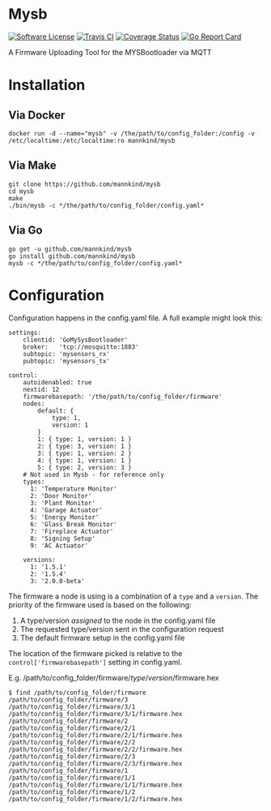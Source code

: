 # Mysb

[![Software
License](https://img.shields.io/badge/License-MIT-orange.svg?style=flat-square)](https://github.com/mannkind/mysb/blob/master/LICENSE.md)
[![Travis CI](https://img.shields.io/travis/mannkind/mysb/master.svg?style=flat-square)](https://travis-ci.org/mannkind/mysb)
[![Coverage Status](https://img.shields.io/codecov/c/github/mannkind/mysb/master.svg)](http://codecov.io/github/mannkind/mysb?branch=master)
[![Go Report Card](https://goreportcard.com/badge/github.com/mannkind/mysb)](https://goreportcard.com/report/github.com/mannkind/mysb)

A Firmware Uploading Tool for the MYSBootloader via MQTT

# Installation

## Via Docker
```
docker run -d --name="mysb" -v /the/path/to/config_folder:/config -v /etc/localtime:/etc/localtime:ro mannkind/mysb
```

## Via Make
```
git clone https://github.com/mannkind/mysb
cd mysb
make
./bin/mysb -c */the/path/to/config_folder/config.yaml*
```

## Via Go
```
go get -u github.com/mannkind/mysb
go install github.com/mannkind/mysb
mysb -c */the/path/to/config_folder/config.yaml*
```

# Configuration

Configuration happens in the config.yaml file. A full example might look this:

```
settings:
    clientid: 'GoMySysBootloader'
    broker:   'tcp://mosquitto:1883'
    subtopic: 'mysensors_rx'
    pubtopic: 'mysensors_tx'

control:
    autoidenabled: true   
    nextid: 12
    firmwarebasepath: '/the/path/to/config_folder/firmware'
    nodes:
        default: {
            type: 1,
            version: 1
        }
        1: { type: 1, version: 1 }
        2: { type: 3, version: 1 }
        3: { type: 1, version: 2 }
        4: { type: 1, version: 1 }
        5: { type: 2, version: 3 }
    # Not used in Mysb - for reference only
    types:
      1: 'Temperature Monitor'
      2: 'Door Monitor'
      3: 'Plant Monitor'
      4: 'Garage Actuator'
      5: 'Energy Monitor'
      6: 'Glass Break Monitor'
      7: 'Fireplace Actuator'
      8: 'Signing Setup'
      9: 'AC Actuator'

    versions:
      1: '1.5.1'
      2: '1.5.4'
      3: '2.0.0-beta'

```

The firmware a node is using is a combination of a `type` and a `version`. The priority of the firmware used is based on the following:

1. A type/version *assigned* to the node in the config.yaml file
2. The requested type/version sent in the configuration request
3. The default firmware setup in the config.yaml file

The location of the firmware picked is relative to the `control['firmwarebasepath']` setting in config.yaml.

E.g. /path/to/config_folder/firmware/_type_/_version_/firmware.hex

```
$ find /path/to/config_folder/firmware
/path/to/config_folder/firmware/3
/path/to/config_folder/firmware/3/1
/path/to/config_folder/firmware/3/1/firmware.hex
/path/to/config_folder/firmware/2
/path/to/config_folder/firmware/2/1
/path/to/config_folder/firmware/2/1/firmware.hex
/path/to/config_folder/firmware/2/2
/path/to/config_folder/firmware/2/2/firmware.hex
/path/to/config_folder/firmware/2/3
/path/to/config_folder/firmware/2/3/firmware.hex
/path/to/config_folder/firmware/1
/path/to/config_folder/firmware/1/1
/path/to/config_folder/firmware/1/1/firmware.hex
/path/to/config_folder/firmware/1/2
/path/to/config_folder/firmware/1/2/firmware.hex
```
